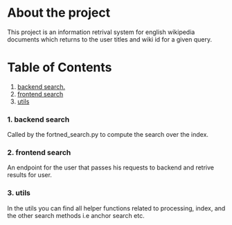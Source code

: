 # About the project
This project is an information retrival system for english wikipedia documents which returns to the user titles and wiki id for a given query.

# Table of Contents

1. [ backend search. ](#desc)
2. [ frontend search ](#usage)
3. [utils](#usage)

<a name="desc"></a>
### 1. backend search
Called by the fortned_search.py to compute the search over the index.



<a name="usage"></a>
### 2. frontend search

An endpoint for the user that passes his requests to backend and retrive results for user.

<a name="usage"></a>
### 3. utils

In the utils you can find all helper functions related to processing, index, and the other search methods i.e anchor search etc.
